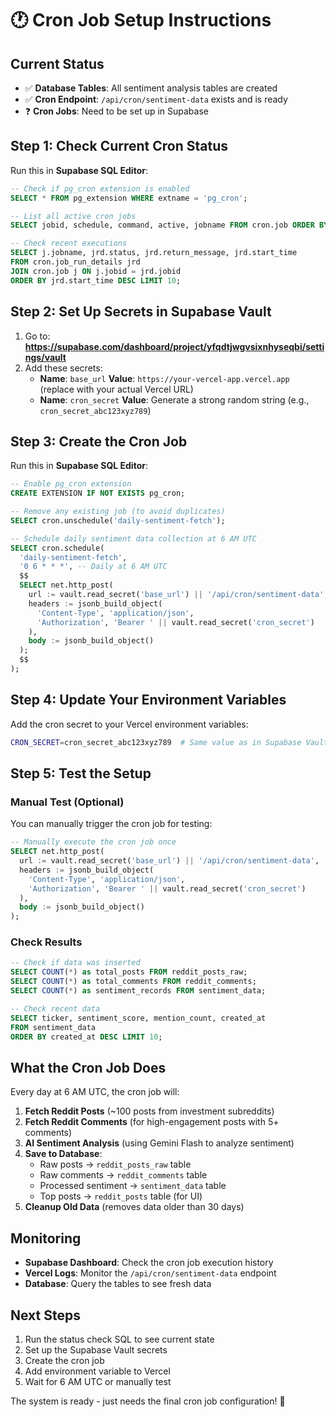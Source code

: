 # 🕐 Cron Job Setup Instructions

## Current Status
- ✅ **Database Tables**: All sentiment analysis tables are created
- ✅ **Cron Endpoint**: `/api/cron/sentiment-data` exists and is ready
- ❓ **Cron Jobs**: Need to be set up in Supabase

## Step 1: Check Current Cron Status

Run this in **Supabase SQL Editor**:
```sql
-- Check if pg_cron extension is enabled
SELECT * FROM pg_extension WHERE extname = 'pg_cron';

-- List all active cron jobs
SELECT jobid, schedule, command, active, jobname FROM cron.job ORDER BY jobid;

-- Check recent executions
SELECT j.jobname, jrd.status, jrd.return_message, jrd.start_time 
FROM cron.job_run_details jrd
JOIN cron.job j ON j.jobid = jrd.jobid
ORDER BY jrd.start_time DESC LIMIT 10;
```

## Step 2: Set Up Secrets in Supabase Vault

1. Go to: **https://supabase.com/dashboard/project/yfqdtjwgvsixnhyseqbi/settings/vault**
2. Add these secrets:
   - **Name**: `base_url` **Value**: `https://your-vercel-app.vercel.app` (replace with your actual Vercel URL)
   - **Name**: `cron_secret` **Value**: Generate a strong random string (e.g., `cron_secret_abc123xyz789`)

## Step 3: Create the Cron Job

Run this in **Supabase SQL Editor**:
```sql
-- Enable pg_cron extension
CREATE EXTENSION IF NOT EXISTS pg_cron;

-- Remove any existing job (to avoid duplicates)
SELECT cron.unschedule('daily-sentiment-fetch');

-- Schedule daily sentiment data collection at 6 AM UTC
SELECT cron.schedule(
  'daily-sentiment-fetch',
  '0 6 * * *', -- Daily at 6 AM UTC
  $$
  SELECT net.http_post(
    url := vault.read_secret('base_url') || '/api/cron/sentiment-data',
    headers := jsonb_build_object(
      'Content-Type', 'application/json',
      'Authorization', 'Bearer ' || vault.read_secret('cron_secret')
    ),
    body := jsonb_build_object()
  );
  $$
);
```

## Step 4: Update Your Environment Variables

Add the cron secret to your Vercel environment variables:
```bash
CRON_SECRET=cron_secret_abc123xyz789  # Same value as in Supabase Vault
```

## Step 5: Test the Setup

### Manual Test (Optional)
You can manually trigger the cron job for testing:
```sql
-- Manually execute the cron job once
SELECT net.http_post(
  url := vault.read_secret('base_url') || '/api/cron/sentiment-data',
  headers := jsonb_build_object(
    'Content-Type', 'application/json',
    'Authorization', 'Bearer ' || vault.read_secret('cron_secret')
  ),
  body := jsonb_build_object()
);
```

### Check Results
```sql
-- Check if data was inserted
SELECT COUNT(*) as total_posts FROM reddit_posts_raw;
SELECT COUNT(*) as total_comments FROM reddit_comments;
SELECT COUNT(*) as sentiment_records FROM sentiment_data;

-- Check recent data
SELECT ticker, sentiment_score, mention_count, created_at 
FROM sentiment_data 
ORDER BY created_at DESC LIMIT 10;
```

## What the Cron Job Does

Every day at 6 AM UTC, the cron job will:

1. **Fetch Reddit Posts** (~100 posts from investment subreddits)
2. **Fetch Reddit Comments** (for high-engagement posts with 5+ comments)
3. **AI Sentiment Analysis** (using Gemini Flash to analyze sentiment)
4. **Save to Database**:
   - Raw posts → `reddit_posts_raw` table
   - Raw comments → `reddit_comments` table  
   - Processed sentiment → `sentiment_data` table
   - Top posts → `reddit_posts` table (for UI)
5. **Cleanup Old Data** (removes data older than 30 days)

## Monitoring

- **Supabase Dashboard**: Check the cron job execution history
- **Vercel Logs**: Monitor the `/api/cron/sentiment-data` endpoint
- **Database**: Query the tables to see fresh data

## Next Steps

1. Run the status check SQL to see current state
2. Set up the Supabase Vault secrets  
3. Create the cron job
4. Add environment variable to Vercel
5. Wait for 6 AM UTC or manually test

The system is ready - just needs the final cron job configuration! 🚀


